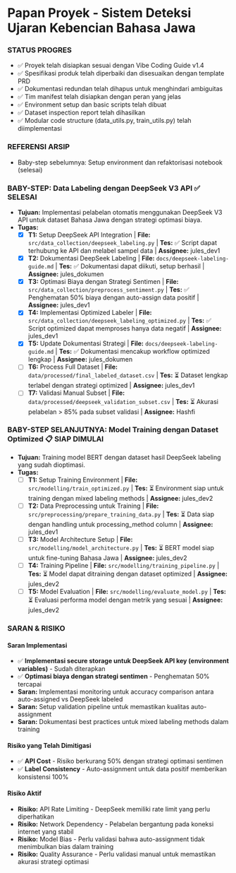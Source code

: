 # Papan Proyek - Sistem Deteksi Ujaran Kebencian Bahasa Jawa

### STATUS PROGRES
- ✅ Proyek telah disiapkan sesuai dengan Vibe Coding Guide v1.4
- ✅ Spesifikasi produk telah diperbaiki dan disesuaikan dengan template PRD
- ✅ Dokumentasi redundan telah dihapus untuk menghindari ambiguitas
- ✅ Tim manifest telah disiapkan dengan peran yang jelas
- ✅ Environment setup dan basic scripts telah dibuat
- ✅ Dataset inspection report telah dihasilkan
- ✅ Modular code structure (data_utils.py, train_utils.py) telah diimplementasi

### REFERENSI ARSIP
- Baby-step sebelumnya: Setup environment dan refaktorisasi notebook (selesai)

### BABY-STEP: Data Labeling dengan DeepSeek V3 API ✅ SELESAI
- **Tujuan:** Implementasi pelabelan otomatis menggunakan DeepSeek V3 API untuk dataset Bahasa Jawa dengan strategi optimasi biaya.
- **Tugas:**
    - [x] **T1:** Setup DeepSeek API Integration | **File:** `src/data_collection/deepseek_labeling.py` | **Tes:** ✅ Script dapat terhubung ke API dan melabel sampel data | **Assignee:** jules_dev1
    - [x] **T2:** Dokumentasi DeepSeek Labeling | **File:** `docs/deepseek-labeling-guide.md` | **Tes:** ✅ Dokumentasi dapat diikuti, setup berhasil | **Assignee:** jules_dokumen
    - [x] **T3:** Optimasi Biaya dengan Strategi Sentimen | **File:** `src/data_collection/preprocess_sentiment.py` | **Tes:** ✅ Penghematan 50% biaya dengan auto-assign data positif | **Assignee:** jules_dev1
    - [x] **T4:** Implementasi Optimized Labeler | **File:** `src/data_collection/deepseek_labeling_optimized.py` | **Tes:** ✅ Script optimized dapat memproses hanya data negatif | **Assignee:** jules_dev1
    - [x] **T5:** Update Dokumentasi Strategi | **File:** `docs/deepseek-labeling-guide.md` | **Tes:** ✅ Dokumentasi mencakup workflow optimized lengkap | **Assignee:** jules_dokumen
    - [ ] **T6:** Process Full Dataset | **File:** `data/processed/final_labeled_dataset.csv` | **Tes:** ⏳ Dataset lengkap terlabel dengan strategi optimized | **Assignee:** jules_dev1
    - [ ] **T7:** Validasi Manual Subset | **File:** `data/processed/deepseek_validation_subset.csv` | **Tes:** ⏳ Akurasi pelabelan > 85% pada subset validasi | **Assignee:** Hashfi

### BABY-STEP SELANJUTNYA: Model Training dengan Dataset Optimized 📋 SIAP DIMULAI
- **Tujuan:** Training model BERT dengan dataset hasil DeepSeek labeling yang sudah dioptimasi.
- **Tugas:**
    - [ ] **T1:** Setup Training Environment | **File:** `src/modelling/train_optimized.py` | **Tes:** ⏳ Environment siap untuk training dengan mixed labeling methods | **Assignee:** jules_dev2
    - [ ] **T2:** Data Preprocessing untuk Training | **File:** `src/preprocessing/prepare_training_data.py` | **Tes:** ⏳ Data siap dengan handling untuk processing_method column | **Assignee:** jules_dev1
    - [ ] **T3:** Model Architecture Setup | **File:** `src/modelling/model_architecture.py` | **Tes:** ⏳ BERT model siap untuk fine-tuning Bahasa Jawa | **Assignee:** jules_dev2
    - [ ] **T4:** Training Pipeline | **File:** `src/modelling/training_pipeline.py` | **Tes:** ⏳ Model dapat ditraining dengan dataset optimized | **Assignee:** jules_dev2
    - [ ] **T5:** Model Evaluation | **File:** `src/modelling/evaluate_model.py` | **Tes:** ⏳ Evaluasi performa model dengan metrik yang sesuai | **Assignee:** jules_dev2

### SARAN & RISIKO

#### **Saran Implementasi**
- ✅ **Implementasi secure storage untuk DeepSeek API key (environment variables)** - Sudah diterapkan
- ✅ **Optimasi biaya dengan strategi sentimen** - Penghematan 50% tercapai
- **Saran:** Implementasi monitoring untuk accuracy comparison antara auto-assigned vs DeepSeek labeled
- **Saran:** Setup validation pipeline untuk memastikan kualitas auto-assignment
- **Saran:** Dokumentasi best practices untuk mixed labeling methods dalam training

#### **Risiko yang Telah Dimitigasi**
- ✅ **API Cost** - Risiko berkurang 50% dengan strategi optimasi sentimen
- ✅ **Label Consistency** - Auto-assignment untuk data positif memberikan konsistensi 100%

#### **Risiko Aktif**
- **Risiko:** API Rate Limiting - DeepSeek memiliki rate limit yang perlu diperhatikan
- **Risiko:** Network Dependency - Pelabelan bergantung pada koneksi internet yang stabil
- **Risiko:** Model Bias - Perlu validasi bahwa auto-assignment tidak menimbulkan bias dalam training
- **Risiko:** Quality Assurance - Perlu validasi manual untuk memastikan akurasi strategi optimasi